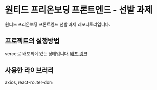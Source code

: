 # 원티드 프리온보딩 프론트엔드 - 선발 과제

원티드 프리온보딩 프론트엔드 선발 과제 레포지토리입니다.

## 프로젝트의 실행방법

vercel로 배포되어 있는 상태입니다.
[배포 링크](https://wanted-pre-onboarding-frontend-azure.vercel.app)

## 사용한 라이브러리

axios, react-router-dom
